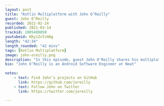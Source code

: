 ```yaml
---
layout: post
title: "Kotlin Multiplatform with John O’Reilly"
guest: John O’Reilly
recorded: 2021-02-24
published: 2021-03-14
trackid: 1005408850
youtubeid: KKy1ZvTcHAg 
length: "42:34"
length_rounded: "42 mins"
tags: [Kotlin Multiplatform]
image: john-oreilly.png
description: "In this episode, guest John O'Reilly shares his multiplatform development journey. John takes us back to his roots, discusses his experiences with developing for multiple platforms, explains how Kotlin Multiplatform helps with productivity, and shares his open source projects."
bio: "John O’Reilly is an Android Software Engineer at Neat"
     
notes:
    - text: Find John’s projects on GitHub
      link: https://github.com/joreilly
    - text: Follow John on Twitter
      link: https://twitter.com/joreilly

---
```

